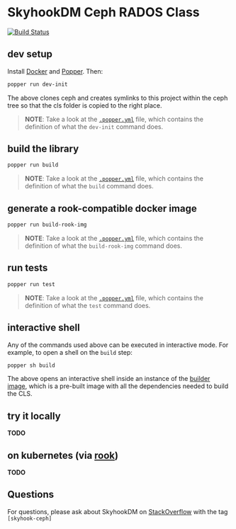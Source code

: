 # SkyhookDM Ceph RADOS Class

[![Build Status](https://travis-ci.com/uccross/skyhookdm-ceph-cls.svg?branch=master)](https://travis-ci.com/uccross/skyhookdm-ceph-cls)

## dev setup

Install [Docker][docker-install] and [Popper][popper-install]. Then:

```bash
popper run dev-init
```

The above clones ceph and creates symlinks to this project within the 
ceph tree so that the cls folder is copied to the right place.

> **NOTE**: Take a look at the [`.popper.yml`](.popper.yml) file, 
> which contains the definition of what the `dev-init` command does.

[docker-install]: https://docs.docker.com/get-docker/
[popper-install]: https://github.com/getpopper/popper/blob/master/docs/sections/getting_started.md#installation

## build the library

```bash
popper run build
```

> **NOTE**: Take a look at the [`.popper.yml`](.popper.yml) file, 
> which contains the definition of what the `build` command does.

## generate a rook-compatible docker image

```bash
popper run build-rook-img
```

> **NOTE**: Take a look at the [`.popper.yml`](.popper.yml) file, 
> which contains the definition of what the `build-rook-img` command 
> does.

## run tests

```bash
popper run test
```

> **NOTE**: Take a look at the [`.popper.yml`](.popper.yml) file, 
> which contains the definition of what the `test` command does.

## interactive shell

Any of the commands used above can be executed in interactive mode. 
For example, to open a shell on the `build` step:

```bash
popper sh build
```

The above opens an interactive shell inside an instance of the 
[builder image](./ci/Dockerfile), which is a pre-built image with all 
the dependencies needed to build the CLS.

## try it locally

**TODO**

## on kubernetes (via [rook](https://rook.io))

**TODO**

## Questions 

For questions, please ask about SkyhookDM on [StackOverflow](https://stackoverflow.com/tags/skyhook-ceph) with the tag `[skyhook-ceph]`
